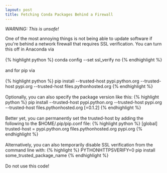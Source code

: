 ```yaml
---
layout: post
title: Fetching Conda Packages Behind a Firewall
---
```


<!--
<img class="img-left" align="left" src="{{ site.url }}/images/">
-->

<i>WARNING: This is unsafe!</i>

One of the most annoying things is not being able to update software if you're behind a network firewall that requires SSL verification. You can turn this off in Anaconda via
<br><br>
{% highlight python %}
conda config --set ssl_verify no
{% endhighlight %}
<br><br>
and for pip via
<br><br>
{% highlight python %}
pip install --trusted-host pypi.python.org --trusted-host pypi.org --trusted-host files.pythonhosted.org <package name>
{% endhighlight %}
<br><br>
Optionally, you can also specify the package version like this:
{% highlight python %}
pip install --trusted-host pypi.python.org --trusted-host pypi.org --trusted-host files.pythonhosted.org <package name>[=0.1.2]
{% endhighlight %}
<br><br>
Better yet, you can permanently set the trusted-host by adding the following to the $HOME/.pip/pip.conf file:
{% highlight python %}
[global]
trusted-host = pypi.python.org
               files.pythonhosted.org
               pypi.org
{% endhighlight %}
<br><br>
Alternatively, you can also temporarily disable SSL verification from the command line with:
{% highlight %}
PYTHONHTTPSVERIFY=0 pip install some_trusted_package_name
{% endhighlight %}
<br><br>
Do not use this code!
